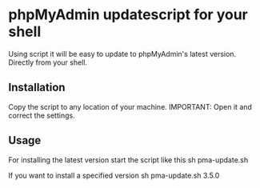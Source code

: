 # phpMyAdmin updatescript for your shell
Using script it will be easy to update to phpMyAdmin's latest version. Directly from your shell.

## Installation
Copy the script to any location of your machine. 
IMPORTANT: Open it and correct the settings.

## Usage
For installing the latest version start the script like this
	sh pma-update.sh
	
If you want to install a specified version
	sh pma-update.sh 3.5.0
